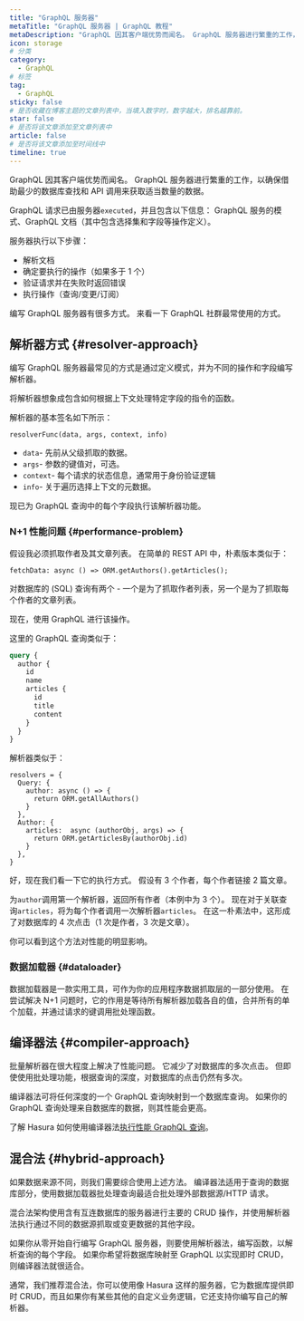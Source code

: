 ```yaml
---
title: "GraphQL 服务器"
metaTitle: "GraphQL 服务器 | GraphQL 教程"
metaDescription: "GraphQL 因其客户端优势而闻名。 GraphQL 服务器进行繁重的工作，以确保借助最少的数据库查找和 API 调用来获取适当数量的数据。"
icon: storage
# 分类
category:
  - GraphQL
# 标签
tag:
  - GraphQL
sticky: false
# 是否收藏在博客主题的文章列表中，当填入数字时，数字越大，排名越靠前。
star: false
# 是否将该文章添加至文章列表中
article: false
# 是否将该文章添加至时间线中
timeline: true
---
```


GraphQL 因其客户端优势而闻名。 GraphQL 服务器进行繁重的工作，以确保借助最少的数据库查找和 API 调用来获取适当数量的数据。

GraphQL 请求已由服务器`executed`，并且包含以下信息：
GraphQL 服务的模式、GraphQL 文档（其中包含选择集和字段等操作定义）。

服务器执行以下步骤：
- 解析文档
- 确定要执行的操作（如果多于 1 个）
- 验证请求并在失败时返回错误
- 执行操作（查询/变更/订阅）

编写 GraphQL 服务器有很多方式。 来看一下 GraphQL 社群最常使用的方式。

## 解析器方式 {#resolver-approach}

编写 GraphQL 服务器最常见的方式是通过定义模式，并为不同的操作和字段编写解析器。

将解析器想象成包含如何根据上下文处理特定字段的指令的函数。

解析器的基本签名如下所示：

```
resolverFunc(data, args, context, info)
```

- `data`- 先前从父级抓取的数据。
- `args`- 参数的键值对，可选。
- `context`- 每个请求的状态信息，通常用于身份验证逻辑
- `info`- 关于遍历选择上下文的元数据。

现已为 GraphQL 查询中的每个字段执行该解析器功能。

### N+1 性能问题 {#performance-problem}

假设我必须抓取作者及其文章列表。 在简单的 REST API 中，朴素版本类似于：

```
fetchData: async () => ORM.getAuthors().getArticles();
```

对数据库的 (SQL) 查询有两个 - 一个是为了抓取作者列表，另一个是为了抓取每个作者的文章列表。

现在，使用 GraphQL 进行该操作。

这里的 GraphQL 查询类似于：

```graphql
query {
  author {
    id
    name
    articles {
      id
      title
      content
    }
  }
}
```

解析器类似于：

```
resolvers = {
  Query: {
    author: async () => {
      return ORM.getAllAuthors()
    }
  },
  Author: {
    articles:  async (authorObj, args) => {
      return ORM.getArticlesBy(authorObj.id)
    }
  },
}
```

好，现在我们看一下它的执行方式。 假设有 3 个作者，每个作者链接 2 篇文章。

为`author`调用第一个解析器，返回所有作者（本例中为 3 个）。 现在对于关联查询`articles`，将为每个作者调用一次解析器`articles`。 在这一朴素法中，这形成了对数据库的 4 次点击（1 次是作者，3 次是文章）。

你可以看到这个方法对性能的明显影响。

### 数据加载器 {#dataloader}

数据加载器是一款实用工具，可作为你的应用程序数据抓取层的一部分使用。 在尝试解决 N+1 问题时，它的作用是等待所有解析器加载各自的值，合并所有的单个加载，并通过请求的键调用批处理函数。

## 编译器法 {#compiler-approach}

批量解析器在很大程度上解决了性能问题。
它减少了对数据库的多次点击。 但即使使用批处理功能，根据查询的深度，对数据库的点击仍然有多次。

编译器法可将任何深度的一个 GraphQL 查询映射到一个数据库查询。 如果你的 GraphQL 查询处理来自数据库的数据，则其性能会更高。

了解 Hasura 如何使用编译器法[执行性能 GraphQL 查询](https://hasura.io/blog/fast-graphql-execution-with-query-caching-prepared-statements/)。

## 混合法 {#hybrid-approach}

如果数据来源不同，则我们需要综合使用上述方法。 编译器法适用于查询的数据库部分，使用数据加载器批处理查询最适合批处理外部数据源/HTTP 请求。

混合法架构使用含有互连数据库的服务器进行主要的 CRUD 操作，并使用解析器法执行通过不同的数据源抓取或变更数据的其他字段。

如果你从零开始自行编写 GraphQL 服务器，则要使用解析器法，编写函数，以解析查询的每个字段。 如果你希望将数据库映射至 GraphQL 以实现即时 CRUD，则编译器法就很适合。

通常，我们推荐混合法，你可以使用像 Hasura 这样的服务器，它为数据库提供即时 CRUD，而且如果你有某些其他的自定义业务逻辑，它还支持你编写自己的解析器。


